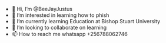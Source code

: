 - 👋 Hi, I’m @BeeJayJustus
- 👀 I’m interested in learning how to phish
- 🌱 I’m currently learning Education at Bishop Stuart University
- 💞️ I’m looking to collaborate on learning
- 📫 How to reach me whatsapp +256788062746

<!---
BeeJayJustus/BeeJayJustus is a ✨ special ✨ repository because its `README.md` (this file) appears on your GitHub profile.
You can click the Preview link to take a look at your changes.
--->
